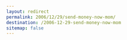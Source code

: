 ```yaml
---
layout: redirect
permalink: 2006/12/29/send-money-now-mom/
destination: /2006-12-29-send-money-now-mom
sitemap: false
---
```

